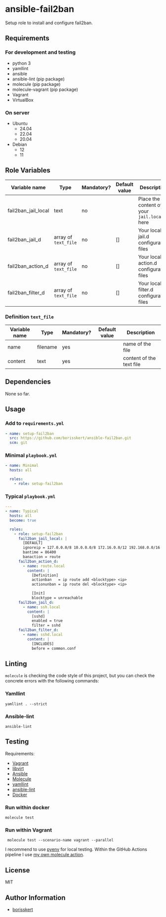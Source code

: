 # ansible-fail2ban

Setup role to install and configure fail2ban.

## Requirements

### For development and testing

* python 3
* yamllint
* ansible
* ansible-lint (pip package)
* molecule (pip package)
* molecule-vagrant (pip package)
* Vagrant
* VirtualBox

### On server

* Ubuntu
  * 24.04
  * 22.04
  * 20.04
* Debian
  * 12
  * 11

## Role Variables

| Variable name       | Type                 | Mandatory? | Default value | Description                                 |
|---------------------|----------------------|------------|---------------|---------------------------------------------|
| fail2ban_jail_local | text                 | no         |               | Place the content of your `jail.local` here |
| fail2ban_jail_d     | array of `text_file` | no         | []            | Your local jail.d configuration files       |
| fail2ban_action_d   | array of `text_file` | no         | []            | Your local action.d configuration files     |
| fail2ban_filter_d   | array of `text_file` | no         | []            | Your local filter.d configuration files     |

### Definition `text_file`

| Variable name | Type     | Mandatory? | Default value | Description              |
|---------------|----------|------------|---------------|--------------------------|
| name          | filename | yes        |               | name of the file         |
| content       | text     | yes        |               | content of the text file |

## Dependencies

None so far.

## Usage

### Add to `requirements.yml`

```yaml
- name: setup-fail2ban
  src: https://github.com/borisskert/ansible-fail2ban.git
  scm: git
```

### Minimal `playbook.yml`

```yaml
- name: Minimal
  hosts: all

  roles:
    - role: setup-fail2ban
```

### Typical `playbook.yml`

```yaml
---
- name: Typical
  hosts: all
  become: true

  roles:
    - role: setup-fail2ban
      fail2ban_jail_local: |
        [DEFAULT]
        ignoreip = 127.0.0.0/8 10.0.0.0/8 172.16.0.0/12 192.168.0.0/16
        bantime = 86400
        banaction = route
      fail2ban_action_d:
        - name: route.local
          content: |
            [Definition]
            actionban   = ip route add <blocktype> <ip>
            actionunban = ip route del <blocktype> <ip>

            [Init]
            blocktype = unreachable
      fail2ban_jail_d:
        - name: ssh.local
          content: |
            [sshd]
            enabled = true
            filter = sshd
      fail2ban_filter_d:
        - name: sshd.local
          content: |
            [INCLUDES]
            before = common.conf
```

## Linting

`molecule` is checking the code style of this project, but you can
 check the concrete errors with the following commands: 

### Yamllint

```shell script
yamllint . --strict
```

### Ansible-lint

```shell script
ansible-lint
```

## Testing

Requirements:

* [Vagrant](https://www.vagrantup.com/)
* [libvirt](https://libvirt.org/)
* [Ansible](https://docs.ansible.com/)
* [Molecule](https://molecule.readthedocs.io/en/latest/index.html)
* [yamllint](https://yamllint.readthedocs.io/en/stable/#)
* [ansible-lint](https://docs.ansible.com/ansible-lint/)
* [Docker](https://docs.docker.com/)

### Run within docker

```shell script
molecule test
```

### Run within Vagrant

```shell script
 molecule test --scenario-name vagrant --parallel
```

I recommend to use [pyenv](https://github.com/pyenv/pyenv) for local testing.
Within the GitHub Actions pipeline I use [my own molecule action](https://github.com/borisskert/molecule-action).

## License

MIT

## Author Information

* [borisskert](https://github.com/borisskert)
